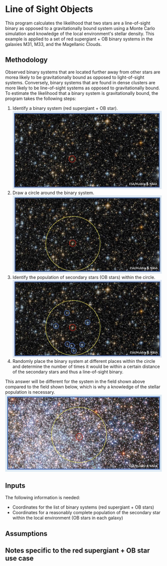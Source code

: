# Line of Sight Objects

This program calculates the likelihood that two stars are a line-of-sight binary as opposed to a gravitationally bound system using a Monte Carlo simulation and knowledge of the local environment's stellar density. This example is applied to a set of red supergiant + OB binary systems in the galaxies M31, M33, and the Magellanic Clouds.

## Methodology
Observed binary systems that are located further away from other stars are morea likely to be gravitationally bound as opposed to light-of-sight systems. Conversely, binary systems that are found in dense clusters are more likely to be line-of-sight systems as opposed to gravitationally bound. To estimate the likelihood that a binary system is gravitationally bound, the program takes the following steps:
1) Identify a binary system (red supergiant + OB star).
![Step1](https://github.com/KNeugent/LineOfSightBinaries/blob/main/images/step1.jpg)
2) Draw a circle around the binary system.
![Step2](images/Step2.jpg)
3) Identify the population of secondary stars (OB stars) within the circle.
![Step3](images/Step3.jpg)
4) Randomly place the binary system at different places within the circle and determine the number of times it would be within a certain distance of the secondary stars and thus a line-of-sight binary.

This answer will be different for the system in the field shown above compared to the field shown below, which is why a knowledge of the stellar population is necessary.
![Step4](images/Step4.jpg)

## Inputs
The following information is needed:
- Coordinates for the list of binary systems (red supergiant + OB stars)
- Coordinates for a reasonably complete population of the secondary star within the local environment (OB stars in each galaxy)

## Assumptions

## Notes specific to the red supergiant + OB star use case

